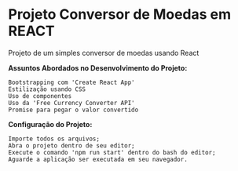 # Projeto Conversor de Moedas em REACT

Projeto de um simples conversor de moedas usando React

**Assuntos Abordados no Desenvolvimento do Projeto:**

```
Bootstrapping com 'Create React App'
Estilização usando CSS
Uso de componentes
Uso da 'Free Currency Converter API'
Promise para pegar o valor convertido

```

**Configuração do Projeto:**

```
Importe todos os arquivos;
Abra o projeto dentro de seu editor;
Execute o comando 'npm run start' dentro do bash do editor;
Aguarde a aplicação ser executada em seu navegador.

```
